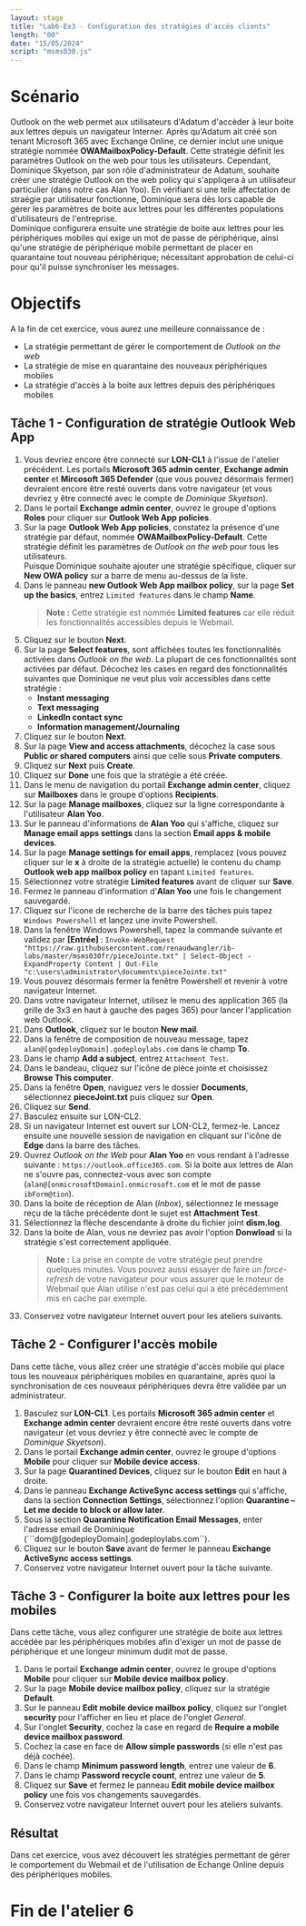 ```yaml
---
layout: stage
title: "Lab6-Ex3 - Configuration des stratégies d'accès clients"
length: "00"
date: "15/05/2024"
script: "msms030.js"
---
```

# Scénario
Outlook on the web permet aux utilisateurs d'Adatum d'accèder à leur boite aux lettres depuis un navigateur Interner. Après qu'Adatum ait créé son tenant Microsoft 365 avec Exchange Online, ce dernier inclut une unique stratégie nommée **OWAMailboxPolicy-Default**. Cette stratégie définit les paramètres Outlook on the web pour tous les utilisateurs. Cependant, Dominique Skyetson, par son rôle d'administrateur de Adatum, souhaite créer une stratégie Outlook on the web policy qui s'appliqera à un utilisateur particulier (dans notre cas Alan Yoo). En vérifiant si une telle affectation de straégie par utilisateur fonctionne, Dominique sera dès lors capable de gérer les paramètres de boite aux lettres pour les différentes populations d'utilisateurs de l'entreprise.  
Dominique configurera ensuite une stratégie de boite aux lettres pour les périphériques mobiles qui exige un mot de passe de périphérique, ainsi qu'une stratégie de périphérique mobile permettant de placer en quarantaine tout nouveau périphérique; nécessitant approbation de celui-ci pour qu'il puisse synchroniser les messages.

# Objectifs
A la fin de cet exercice, vous aurez une meilleure connaissance de :
- La stratégie permettant de gérer le comportement de *Outlook on the web*
- La stratégie de mise en quarantaine des nouveaux périphériques mobiles
- La stratégie d'accès à la boite aux lettres depuis des périphériques mobiles


## Tâche 1 - Configuration de stratégie Outlook Web App
1. Vous devriez encore être connecté sur **LON-CL1** à l'issue de l'atelier précédent. Les portails **Microsoft 365 admin center**, **Exchange admin center** et **Mircosoft 365 Defender** (que vous pouvez désormais fermer) devraient encore être resté ouverts dans votre navigateur (et vous devriez y être connecté avec le compte de *Dominique Skyetson*).
1. Dans le portail **Exchange admin center**, ouvrez le groupe d'options **Roles** pour cliquer sur **Outlook Web App policies**.
1. Sur la page **Outlook Web App policies**, constatez la présence d'une stratégie par défaut, nommée **OWAMailboxPolicy-Default**. Cette stratégie définit les paramètres de 
 *Outlook on the web* pour tous les utilisateurs.  
	Puisque Dominique souhaite ajouter une stratégie spécifique, cliquer sur **New OWA policy** sur a barre de menu au-dessus de la liste.
1. Dans le panneau **new Outlook Web App mailbox policy**, sur la page **Set up the basics**, entrez ```Limited features``` dans le champ **Name**.
	>**Note :** Cette stratégie est nommée **Limited features** car elle réduit les fonctionnalités accessibles depuis le Webmail.
1. Cliquez sur le bouton **Next**.
1. Sur la page **Select features**, sont affichées toutes les fonctionnalités activées dans *Outlook on the web*. La plupart de ces fonctionnalités sont activées par défaut. Décochez les cases en regard des fonctionnalités suivantes que Dominique ne veut plus voir accessibles dans cette stratégie :  
	- **Instant messaging**
	- **Text messaging**
	- **LinkedIn contact sync**
	- **Information management/Journaling**
1. Cliquez sur le bouton **Next**.
1. Sur la page **View and access attachments**, décochez la case sous **Public or shared computers** ainsi que celle sous **Private computers**.
1. Cliquez sur **Next** puis **Create**.
1. Cliquez sur **Done** une fois que la stratégie a été créée.
1. Dans le menu de navigation du portail **Exchange admin center**, cliquez sur **Mailboxes** dans le groupe d'options **Recipients**.
1. Sur la page **Manage mailboxes**, cliquez sur la ligne correspondante à l'utilisateur **Alan Yoo**.
1. Sur le panneau d'informations de **Alan Yoo** qui s'affiche, cliquez sur **Manage email apps settings** dans la section **Email apps & mobile devices**.
1. Sur la page **Manage settings for email apps**, remplacez (vous pouvez cliquer sur le **x** à droite de la stratégie actuelle) le contenu du champ **Outlook web app mailbox policy** en tapant ```Limited features```.
1. Sélectionnez votre stratégie **Limited features** avant de cliquer sur **Save**.
1. Fermez le panneau d'information d'**Alan Yoo** une fois le changement sauvegardé.
1. Cliquez sur l'icone de recherche de la barre des tâches puis tapez ```Windows Powershell``` et lançez une invite Powershell.
1. Dans la fenêtre Windows Powershell, tapez la commande suivante et validez par **[Entrée]** :
	```Invoke-WebRequest "https://raw.githubusercontent.com/renaudwangler/ib-labs/master/msms030fr/pieceJointe.txt" | Select-Object -ExpandProperty Content | Out-File "c:\users\administrator\documents\pieceJointe.txt"```
1. Vous pouvez désormais fermer la fenêtre Powershell et revenir à votre navigateur Internet.
1. Dans votre navigateur Internet, utilisez le menu des application 365 (la grille de 3x3 en haut à gauche des pages 365) pour lancer l'application web Outlook.
1. Dans **Outlook**, cliquez sur le bouton **New mail**.
1. Dans la fenêtre de composition de nouveau message, tapez ```alan@[godeployDomain].godeploylabs.com``` dans le champ **To**.
1. Dans le champ **Add a subject**, entrez ```Attachment Test```.
1. Dans le bandeau, cliquez sur l'icône de pièce jointe et choisissez **Browse This computer**.
1. Dans la fenêtre **Open**, naviguez vers le dossier **Documents**, sélectionnez **pieceJoint.txt** puis cliquez sur **Open**.
1. Cliquez sur **Send**.
1. Basculez ensuite sur LON-CL2.
1. Si un navigateur Internet est ouvert sur LON-CL2, fermez-le. Lancez ensuite une nouvelle session de navigation en cliquant sur l'icône de **Edge** dans la barre des tâches.
1. Ouvrez *Outlook on the Web* pour **Alan Yoo** en vous rendant à l'adresse suivante : ```https://outlook.office365.com```. Si la boite aux lettres de Alan ne s'ouvre pas, connectez-vous avec son compte (```alan@[onmicrosoftDomain].onmicrosoft.com``` et le mot de passe ```ibForm@tion```).
1. Dans la boite de réception de Alan (*Inbox*), sélectionnez le message reçu de la tâche précédente dont le sujet est **Attachment Test**.
1. Sélectionnez la flèche descendante à droite du fichier joint **dism.log**.
1. Dans la boite de Alan, vous ne devriez pas avoir l'option **Donwload** si la stratégie s'est correctement appliquée.
	>**Note :** La prise en compte de votre stratégie peut prendre quelques minutes. Vous pouvez aussi essayer de faire un *force-refresh* de votre navigateur pour vous assurer que le moteur de Webmail que Alan utilise n'est pas celui qui a été précédemment mis en cache par exemple.
1. Conservez votre navigateur Internet ouvert pour les ateliers suivants.

## Tâche 2 - Configurer l'accès mobile
Dans cette tâche, vous allez créer une stratégie d'accès mobile qui place tous les nouveaux périphériques mobiles en quarantaine, après quoi la synchronisation de ces nouveaux périphériques devra être validée par un administrateur.  
1. Basculez sur **LON-CL1**. Les portails **Microsoft 365 admin center** et **Exchange admin center** devraient encore être resté ouverts dans votre navigateur (et vous devriez y être connecté avec le compte de *Dominique Skyetson*).
1. Dans le portail **Exchange admin center**, ouvrez le groupe d'options **Mobile** pour cliquer sur **Mobile device access**.
1. Sur la page **Quarantined Devices**, cliquez sur le bouton **Edit** en haut à droite.
1. Dans le panneau **Exchange ActiveSync access settings** qui s'affiche, dans la section **Connection Settings**, sélectionnez l'option **Quarantine – Let me decide to block or allow later**.
1. Sous la section **Quarantine Notification Email Messages**, enter l'adresse email de Dominique (```dom@[godeployDomain].godeploylabs.com``).
1. Cliquez sur le bouton **Save** avant de fermer le panneau **Exchange ActiveSync access settings**.
1. Conservez votre navigateur Internet ouvert pour la tâche suivante.

## Tâche 3 - Configurer la boite aux lettres pour les mobiles
Dans cette tâche, vous allez configurer une stratégie de boite aux lettres accédée par les périphériques mobiles afin d'exiger un mot de passe de périphérique et une longeur minimum dudit mot de passe.
1. Dans le portail **Exchange admin center**, ouvrez le groupe d'options **Mobile** pour cliquer sur **Mobile device mailbox policy**.
1. Sur la page **Mobile device mailbox policy**, cliquez sur la stratégie **Default**.
1. Sur le panneau **Edit mobile device mailbox policy**, cliquez sur l'onglet **security** pour l'afficher en lieu et place de l'onglet *General*.
1. Sur l'onglet **Security**, cochez la case en regard de **Require a mobile device mailbox password**.
1. Cochez la case en face de **Allow simple passwords** (si elle n'est pas déjà cochée).
1. Dans le champ **Minimum password length**, entrez une valeur de **6**.
1. Dans le champ **Password recycle count**, entrez une valeur de **5**.
1. Cliquez sur **Save** et fermez le panneau **Edit mobile device mailbox policy** une fois vos changements sauvegardés.
1. Conservez votre navigateur Internet ouvert pour les ateliers suivants.

## Résultat
Dans cet exercice, vous avez découvert les stratégies permettant de gérer le comportement du Webmail et de l'utilisation de Echange Online depuis des périphériques mobiles.

# Fin de l'atelier 6